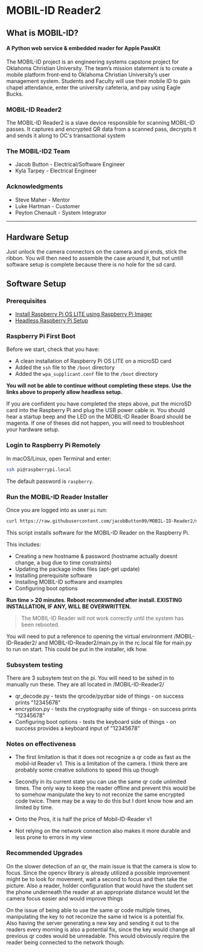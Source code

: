 # MOBIL-ID Reader2


## What is MOBIL-ID?
#### A Python web service & embedded reader for Apple PassKit

The MOBIL-ID project is an engineering systems capstone project for Oklahoma Christian University. The team’s mission statement is to create a mobile platform front-end to Oklahoma Christian University’s user management system. Students and Faculty will use their mobile ID to gain chapel attendance, enter the university cafeteria, and pay using Eagle Bucks.

### MOBIL-ID Reader2
The MOBIL-ID Reader2 is a slave device responsible for scanning MOBIL-ID passes. It captures and encrypted QR data from a scanned pass, decrypts it and sends it along to OC's transactional system

### The MOBIL-ID2 Team
* Jacob Button - Electrical/Software Engineer
* Kyla Tarpey - Electrical Engineer


### Acknowledgments
- Steve Maher - Mentor
- Luke Hartman - Customer
- Peyton Chenault - System Integrator

---

## Hardware Setup
Just unlock the camera connectors on the camera and pi ends, stick the ribbon. You will then need to assemble the case around it, but not untill software setup is complete because there is no hole for the sd card.

## Software Setup
### Prerequisites
* [Install Raspberry Pi OS LITE using Raspberry Pi Imager](https://www.raspberrypi.org/software/)
* [Headless Raspberry Pi Setup](https://pimylifeup.com/headless-raspberry-pi-setup/)

### Raspberry Pi First Boot
Before we start, check that you have:

* A clean installation of Raspberry Pi OS LITE on a microSD card
* Added the `ssh` file to the `/boot` directory
* Added the `wpa_supplicant.conf` file to the `/boot` directory

**You will not be able to continue without completing these steps. Use the links above to properly allow headless setup.**

If you are confident you have completed the steps above, put the microSD card into the Raspberry Pi and plug the USB power cable in.
You should hear a startup beep and the LED on the MOBIL-ID Reader Board should be magenta. If one of theses did not happen, you will need to troubleshoot your hardware setup.

### Login to Raspberry Pi Remotely
In macOS/Linux, open Terminal and enter:
```sh
ssh pi@raspberrypi.local
```
The default password is `raspberry`.

### Run the MOBIL-ID Reader Installer
Once you are logged into as user `pi` run:
``` sh
curl https://raw.githubusercontent.com/jacobButton99/MOBIL-ID-Reader2/main/install.sh > install.sh && sudo bash install.sh
```
This script installs software for the MOBIL-ID Reader on the Raspberry Pi.

This includes:

* Creating a new hostname & password (hostname actually doesnt change, a bug due to time constraints)
* Updating the package index files (apt-get update)
* Installing prerequisite software
* Installing MOBIL-ID software and examples
* Configuring boot options

**Run time > 20 minutes. Reboot recommended after install. EXISTING INSTALLATION, IF ANY, WILL BE OVERWRITTEN.**

> The MOBIL-ID Reader will not work correctly until the system has been rebooted.

You will need to put a reference to opening the virtual environment /MOBIL-ID-Reader2/ and MOBIL-ID-Reader2/main.py in the rc.local file for main.py to run on start. This could be put in the installer, idk how.


### Subsystem testing
There are 3 subsytem test on the pi. You will need to be sshed in to manually run these. They are all located in /MOBIL-ID-Reader2/

* qr_decode.py - tests the qrcode/pyzbar side of things - on success prints "12345678"
* encryption.py - tests the cryptography side of things - on success prints "12345678"
* Configuring boot options - tests the keyboard side of things - on success provides a keyboard input of "12345678"

### Notes on effectiveness

* The first limitation is that it does not recognize a qr code as fast as the mobil-id Reader v1. This is a limitation of the camera. I think there are probably some creative solutions to speed this up though
* Secondly in its current state you can use the same qr code unlimited times. The only way to keep the reader offline and prevent this would be to somehow manipulate the key to not reconize the same encrypted code twice. There may be a way to do this but I dont know how and am limited by time.

* Onto the Pros, it is half the price of Mobil-ID-Reader v1
* Not relying on the network connection also makes it more durable and less prone to errors in my view

### Recommended Upgrades

On the slower detection of an qr, the main issue is that the camera is slow to focus. Since the opencv library is already utilized a possible improvement might be to look for movement, wait a second to focus and then take the picture. Also a reader, holder configuration that would have the student set the phone underneath the reader at an appropriate distance would let the camera focus easier and would improve things

On the issue of being able to use the same qr code multiple times, manipulating the key to not reconize the same id twice is a potential fix. Also having the server generating a new key and sending it out to the readers every morning is also a potential fix, since the key would change all previous qr codes would be unreadable. This would obviously require the reader being connected to the network though.